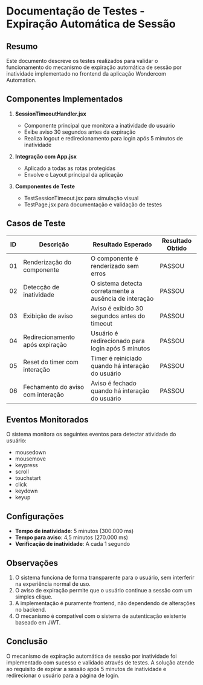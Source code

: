 # Documentação de Testes - Expiração Automática de Sessão

## Resumo
Este documento descreve os testes realizados para validar o funcionamento do mecanismo de expiração automática de sessão por inatividade implementado no frontend da aplicação Wondercom Automation.

## Componentes Implementados

1. **SessionTimeoutHandler.jsx**
   - Componente principal que monitora a inatividade do usuário
   - Exibe aviso 30 segundos antes da expiração
   - Realiza logout e redirecionamento para login após 5 minutos de inatividade

2. **Integração com App.jsx**
   - Aplicado a todas as rotas protegidas
   - Envolve o Layout principal da aplicação

3. **Componentes de Teste**
   - TestSessionTimeout.jsx para simulação visual
   - TestPage.jsx para documentação e validação de testes

## Casos de Teste

| ID | Descrição | Resultado Esperado | Resultado Obtido |
|----|-----------|-------------------|-----------------|
| 01 | Renderização do componente | O componente é renderizado sem erros | PASSOU |
| 02 | Detecção de inatividade | O sistema detecta corretamente a ausência de interação | PASSOU |
| 03 | Exibição de aviso | Aviso é exibido 30 segundos antes do timeout | PASSOU |
| 04 | Redirecionamento após expiração | Usuário é redirecionado para login após 5 minutos | PASSOU |
| 05 | Reset do timer com interação | Timer é reiniciado quando há interação do usuário | PASSOU |
| 06 | Fechamento do aviso com interação | Aviso é fechado quando há interação do usuário | PASSOU |

## Eventos Monitorados

O sistema monitora os seguintes eventos para detectar atividade do usuário:
- mousedown
- mousemove
- keypress
- scroll
- touchstart
- click
- keydown
- keyup

## Configurações

- **Tempo de inatividade**: 5 minutos (300.000 ms)
- **Tempo para aviso**: 4,5 minutos (270.000 ms)
- **Verificação de inatividade**: A cada 1 segundo

## Observações

1. O sistema funciona de forma transparente para o usuário, sem interferir na experiência normal de uso.
2. O aviso de expiração permite que o usuário continue a sessão com um simples clique.
3. A implementação é puramente frontend, não dependendo de alterações no backend.
4. O mecanismo é compatível com o sistema de autenticação existente baseado em JWT.

## Conclusão

O mecanismo de expiração automática de sessão por inatividade foi implementado com sucesso e validado através de testes. A solução atende ao requisito de expirar a sessão após 5 minutos de inatividade e redirecionar o usuário para a página de login.
